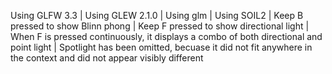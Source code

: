 

Using GLFW 3.3 | Using GLEW 2.1.0 | Using glm | Using SOIL2 | Keep B pressed to show Blinn phong | Keep F pressed to show directional light | When F is pressed continuously, it displays a combo of both directional and point light | Spotlight has been omitted, becuase it did not fit anywhere in the context and did not appear visibly different

